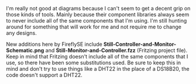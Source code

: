 I'm really not good at diagrams because I can't seem to get a decent grip on those kinds of tools. Mainly because their component libraries always seem to never include all of the same components that I'm using. I'm still hunting around for something that will work for me and not require me to change any designs.

New additions here by FireflySE include **Still-Controller-and-Monitor-Schematic.png** and **Still-Monitor-and-Controller.fzz** (Fritzing project file). Keep in mind that Fritzing doesn't include all of the same components that I use, so there have been some substitutions used. Be sure to keep this in mind and don't try to use things like a DHT22 in the place of a DS18B20, the code doesn't support a DHT22.
